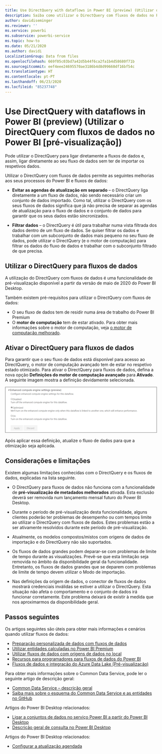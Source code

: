```yaml
---
title: Use DirectQuery with dataflows in Power BI (preview) (Utilizar o DirectQuery com fluxos de dados no Power BI [pré-visualização])
description: Saiba como utilizar o DirectQuery com fluxos de dados no Power BI
author: davidiseminger
ms.reviewer: ''
ms.service: powerbi
ms.subservice: powerbi-service
ms.topic: how-to
ms.date: 05/21/2020
ms.author: davidi
LocalizationGroup: Data from files
ms.openlocfilehash: 669f05c03bd7a42d5b44f6ca2fa1b4d58680f71b
ms.sourcegitcommit: eef4eee24695570ae3186b4d8d99660df16bf54c
ms.translationtype: HT
ms.contentlocale: pt-PT
ms.lasthandoff: 06/23/2020
ms.locfileid: "85237748"
---
```

# <a name="use-directquery-with-dataflows-in-power-bi-preview"></a>Use DirectQuery with dataflows in Power BI (preview) (Utilizar o DirectQuery com fluxos de dados no Power BI [pré-visualização])

Pode utilizar o DirectQuery para ligar diretamente a fluxos de dados e, assim, ligar diretamente ao seu fluxo de dados sem ter de importar os respetivos dados. 

Utilizar o DirectQuery com fluxos de dados permite as seguintes melhorias aos seus processos do Power BI e fluxos de dados:

* **Evitar as agendas de atualização em separado** – o DirectQuery liga diretamente a um fluxo de dados, não sendo necessário criar um conjunto de dados importado. Como tal, utilizar o DirectQuery com os seus fluxos de dados significa que já não precisa de separar as agendas de atualização para o fluxo de dados e o conjunto de dados para garantir que os seus dados estão sincronizados.

* **Filtrar dados** – o DirectQuery é útil para trabalhar numa vista filtrada dos dados dentro de um fluxo de dados. Se quiser filtrar os dados e trabalhar com um subconjunto de dados mais pequeno no seu fluxo de dados, pode utilizar o DirectQuery (e o motor de computação) para filtrar os dados do fluxo de dados e trabalhar com o subconjunto filtrado de que precisa.


## <a name="using-directquery-for-dataflows"></a>Utilizar o DirectQuery para fluxos de dados

A utilização do DirectQuery com fluxos de dados é uma funcionalidade de pré-visualização disponível a partir da versão de maio de 2020 do Power BI Desktop. 

Também existem pré-requisitos para utilizar o DirectQuery com fluxos de dados:

* O seu fluxo de dados tem de residir numa área de trabalho do Power BI Premium
* O **motor de computação** tem de estar ativado. Para obter mais informações sobre o motor de computação, veja [o motor de computação melhorado](service-dataflows-enhanced-compute-engine.md).

## <a name="enable-directquery-for-dataflows"></a>Ativar o DirectQuery para fluxos de dados

Para garantir que o seu fluxo de dados está disponível para acesso ao DirectQuery, o motor de computação avançado tem de estar no respetivo estado otimizado. Para ativar o DirectQuery para fluxos de dados, defina a nova opção **Definições do motor de computação avançado** para **Ativado**. A seguinte imagem mostra a definição devidamente selecionada.

![Ativar o motor de computação avançado para os fluxos de dados](media/service-dataflows-directquery/dataflows-directquery-01.png)

Após aplicar essa definição, atualize o fluxo de dados para que a otimização seja aplicada. 


## <a name="considerations-and-limitations"></a>Considerações e limitações

Existem algumas limitações conhecidas com o DirectQuery e os fluxos de dados, explicadas na lista seguinte.

* O DirectQuery para fluxos de dados não funciona com a funcionalidade de **pré-visualização de metadados melhorados** ativada. Esta exclusão deverá ser removida num lançamento mensal futuro do Power BI Desktop.

* Durante o período de pré-visualização desta funcionalidade, alguns clientes poderão ter problemas de desempenho ou com tempos limite ao utilizar o DirectQuery com fluxos de dados. Estes problemas estão a ser ativamente resolvidos durante este período de pré-visualização.

* Atualmente, os modelos compostos/mistos com origens de dados de importação e do DirectQuery não são suportados.

* Os fluxos de dados grandes podem deparar-se com problemas de limite de tempo durante as visualizações. Prevê-se que esta limitação seja removida no âmbito da disponibilidade geral da funcionalidade. Entretanto, os fluxos de dados grandes que se deparem com problemas de limite de tempo devem utilizar o Modo de importação.

* Nas definições da origem de dados, o conector de fluxos de dados mostrará credenciais inválidas se estiver a utilizar o DirectQuery. Esta situação não afeta o comportamento e o conjunto de dados irá funcionar corretamente. Este problema deixará de existir à medida que nos aproximarmos da disponibilidade geral.



## <a name="next-steps"></a>Passos seguintes

Os artigos seguintes são úteis para obter mais informações e cenários quando utilizar fluxos de dados:

* [Preparação personalizada de dados com fluxos de dados](service-dataflows-overview.md)
* [Utilizar entidades calculadas no Power BI Premium](service-dataflows-computed-entities-premium.md)
* [Utilizar fluxos de dados com origens de dados no local](service-dataflows-on-premises-gateways.md)
* [Recursos para programadores para fluxos de dados do Power BI](service-dataflows-developer-resources.md)
* [Fluxos de dados e integração do Azure Data Lake (Pré-visualização)](service-dataflows-azure-data-lake-integration.md)

Para obter mais informações sobre o Common Data Service, pode ler o seguinte artigo de descrição geral:
* [Common Data Service – descrição geral](https://docs.microsoft.com/powerapps/common-data-model/overview)
* [Saiba mais sobre o esquema do Common Data Service e as entidades no GitHub](https://github.com/Microsoft/CDM)

Artigos do Power BI Desktop relacionados:

* [Ligar a conjuntos de dados no serviço Power BI a partir do Power BI Desktop](../connect-data/desktop-report-lifecycle-datasets.md)
* [Descrição geral de consulta no Power BI Desktop](desktop-query-overview.md)

Artigos do Power BI Desktop relacionados:
* [Configurar a atualização agendada](../connect-data/refresh-scheduled-refresh.md)
